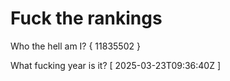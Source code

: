 # Fuck the rankings

Who the hell am I?
{ 11835502 }

What fucking year is it?
[ 2025-03-23T09:36:40Z ]
